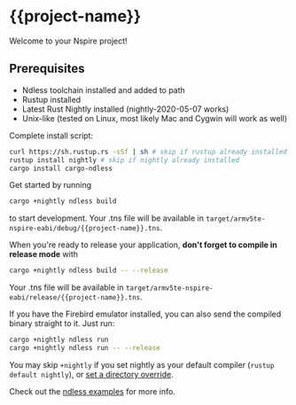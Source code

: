 # {{project-name}}
Welcome to your Nspire project!

## Prerequisites
- Ndless toolchain installed and added to path
- Rustup installed
- Latest Rust Nightly installed (nightly-2020-05-07 works)
- Unix-like (tested on Linux, most likely Mac and Cygwin will work as well)

Complete install script:
```bash
curl https://sh.rustup.rs -sSf | sh # skip if rustup already installed
rustup install nightly # skip if nightly already installed
cargo install cargo-ndless
```

Get started by running

```bash
cargo +nightly ndless build
```

to start development. Your .tns file will be available in
`target/armv5te-nspire-eabi/debug/{{project-name}}.tns`.

When you're ready to release your application,
**don't forget to compile in release mode** with

```bash
cargo +nightly ndless build -- --release
```

Your .tns file will be available in
`target/armv5te-nspire-eabi/release/{{project-name}}.tns`.

If you have the Firebird emulator installed, you can also send the compiled
binary straight to it. Just run:

```bash
cargo +nightly ndless run
cargo +nightly ndless run -- --release
```

You may skip `+nightly` if you set nightly as your default compiler
(`rustup default nightly`), or
[set a directory override](https://github.com/rust-lang/rustup.rs#directory-overrides).

Check out the [ndless examples](https://github.com/lights0123/example-nspire)
for more info.
